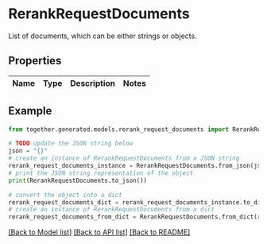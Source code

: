 # RerankRequestDocuments

List of documents, which can be either strings or objects.

## Properties

Name | Type | Description | Notes
------------ | ------------- | ------------- | -------------

## Example

```python
from together.generated.models.rerank_request_documents import RerankRequestDocuments

# TODO update the JSON string below
json = "{}"
# create an instance of RerankRequestDocuments from a JSON string
rerank_request_documents_instance = RerankRequestDocuments.from_json(json)
# print the JSON string representation of the object
print(RerankRequestDocuments.to_json())

# convert the object into a dict
rerank_request_documents_dict = rerank_request_documents_instance.to_dict()
# create an instance of RerankRequestDocuments from a dict
rerank_request_documents_from_dict = RerankRequestDocuments.from_dict(rerank_request_documents_dict)
```
[[Back to Model list]](../README.md#documentation-for-models) [[Back to API list]](../README.md#documentation-for-api-endpoints) [[Back to README]](../README.md)

